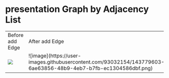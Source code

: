 # presentation Graph by Adjacency List
<table>
    <tr>
        <td>Before add Edge</td>
        <td>After add Edge</td>
    </tr>
    <tr>
        <td> <img src="https://user-images.githubusercontent.com/93032154/143779582-6b18c1a6-b9a3-48f8-b32c-4e24591bc90f.png"> </td>
        <td> ![image](https://user-images.githubusercontent.com/93032154/143779603-6ae63856-48b9-4eb7-b7fb-ec1304586dbf.png) </td>
    </tr>
</table>    
